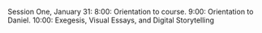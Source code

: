 Session One, January 31:8:00: Orientation to course.9:00: Orientation to Daniel.10:00: Exegesis, Visual Essays, and Digital Storytelling